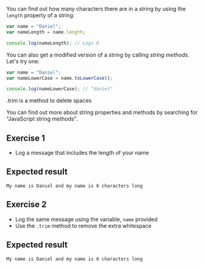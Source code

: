 You can find out how many characters there are in a string by using the `length` property of a string:

```js
var name = "Daniel";
var nameLength = name.length;

console.log(nameLength); // Logs 6
```

You can also get a modified version of a string by calling _string methods_. Let's try one:

```js
var name = "Daniel";
var nameLowerCase = name.toLowerCase();

console.log(nameLowerCase); // "daniel"
```

.trim is a method to delete spaces

You can find out more about string properties and methods by searching for "JavaScript string methods".

## Exercise 1

- Log a message that includes the length of your name

## Expected result

```
My name is Daniel and my name is 6 characters long
```

## Exercise 2

- Log the same message using the variable, `name` provided
- Use the `.trim` method to remove the extra whitespace

## Expected result

```
My name is Daniel and my name is 6 characters long
```
